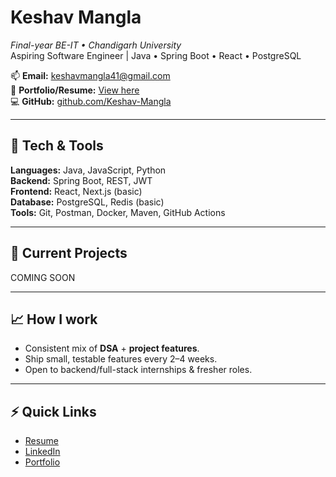 # Keshav Mangla
_Final-year BE-IT • Chandigarh University_  
Aspiring Software Engineer | Java • Spring Boot • React • PostgreSQL

📫 **Email:** keshavmangla41@gmail.com  
🔗 **Portfolio/Resume:** [View here](https://your-portfolio-link)  
💻 **GitHub:** [github.com/Keshav-Mangla](https://github.com/Keshav-Mangla)  

---

## 🔧 Tech & Tools
**Languages:** Java, JavaScript, Python  
**Backend:** Spring Boot, REST, JWT  
**Frontend:** React, Next.js (basic)  
**Database:** PostgreSQL, Redis (basic)  
**Tools:** Git, Postman, Docker, Maven, GitHub Actions  

---

## 🔭 Current Projects 


COMING SOON

---

## 📈 How I work
- Consistent mix of **DSA** + **project features**.  
- Ship small, testable features every 2–4 weeks.  
- Open to backend/full-stack internships & fresher roles.

---

## ⚡ Quick Links
- [Resume]()  
- [LinkedIn](https://www.linkedin.com/in/keshavmangla/)  
- [Portfolio](https://your-portfolio-link)  
